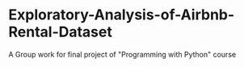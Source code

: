# Exploratory-Analysis-of-Airbnb-Rental-Dataset
A Group work for final project of "Programming with Python" course
